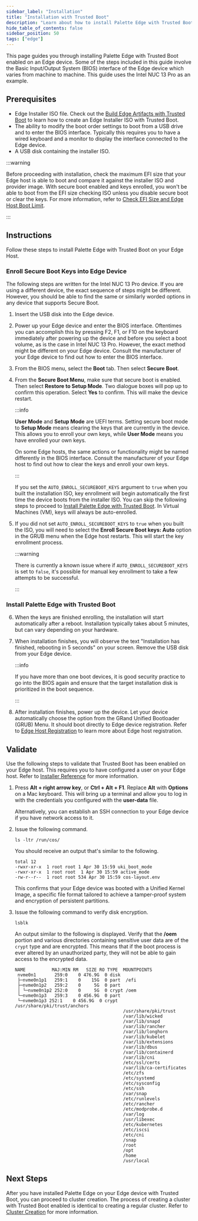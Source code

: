 ```yaml
---
sidebar_label: "Installation"
title: "Installation with Trusted Boot"
description: "Learn about how to install Palette Edge with Trusted Boot on your Edge device."
hide_table_of_contents: false
sidebar_position: 50
tags: ["edge"]
---
```


This page guides you through installing Palette Edge with Trusted Boot enabled on an Edge device. Some of the steps
included in this guide involve the Basic Input/Output System (BIOS) interface of the Edge device which varies from
machine to machine. This guide uses the Intel NUC 13 Pro as an example.

## Prerequisites

- Edge Installer ISO file. Check out the [Build Edge Artifacts with Trusted Boot](../edgeforge/build-trusted-iso.md) to
  learn how to create an Edge Installer ISO with Trusted Boot.
- The ability to modify the boot order settings to boot from a USB drive and to enter the BIOS interface. Typically this
  requires you to have a wired keyboard and a monitor to display the interface connected to the Edge device.
- A USB disk containing the installer ISO.

:::warning

Before proceeding with installation, check the maximum EFI size that your Edge host is able to boot and compare it
against the installer ISO and provider image. With secure boot enabled and keys enrolled, you won't be able to boot from
the EFI size checking ISO unless you disable secure boot or clear the keys. For more information, refer to
[Check EFI Size and Edge Host Boot Limit](../edgeforge/check-efi-limit.md).

:::

## Instructions

Follow these steps to install Palette Edge with Trusted Boot on your Edge Host.

### Enroll Secure Boot Keys into Edge Device

The following steps are written for the Intel NUC 13 Pro device. If you are using a different device, the exact sequence
of steps might be different. However, you should be able to find the same or similarly worded options in any device that
supports Secure Boot.

1. Insert the USB disk into the Edge device.

2. Power up your Edge device and enter the BIOS interface. Oftentimes you can accomplish this by pressing F2, F1, or F10
   on the keyboard immediately after powering up the device and before you select a boot volume, as is the case in Intel
   NUC 13 Pro. However, the exact method might be different on your Edge device. Consult the manufacturer of your Edge
   device to find out how to enter the BIOS interface.

3. From the BIOS menu, select the **Boot** tab. Then select **Secure Boot**.

4. From the **Secure Boot Menu**, make sure that secure boot is enabled. Then select **Restore to Setup Mode**. Two
   dialogue boxes will pop up to confirm this operation. Select **Yes** to confirm. This will make the device restart.

   :::info

   **User Mode** and **Setup Mode** are UEFI terms. Setting secure boot mode to **Setup Mode** means clearing the keys
   that are currently in the device. This allows you to enroll your own keys, while **User Mode** means you have
   enrolled your own keys.

   On some Edge hosts, the same actions or functionality might be named differently in the BIOS interface. Consult the
   manufacturer of your Edge host to find out how to clear the keys and enroll your own keys.

   :::

   If you set the `AUTO_ENROLL_SECUREBOOT_KEYS` argument to `true` when you built the installation ISO, key enrollment
   will begin automatically the first time the device boots from the installer ISO. You can skip the following steps to
   proceed to [Install Palette Edge with Trusted Boot](#install-palette-edge-with-trusted-boot). In Virtual Machines
   (VM), keys will always be auto-enrolled.

5. If you did not set `AUTO_ENROLL_SECUREBOOT_KEYS` to `true` when you built the ISO, you will need to select the
   **Enroll Secure Boot keys: Auto** option in the GRUB menu when the Edge host restarts. This will start the key
   enrollment process.

   :::warning

   There is currently a known issue where if `AUTO_ENROLL_SECUREBOOT_KEYS` is set to `false`, it's possible for manual
   key enrollment to take a few attempts to be successful.

   :::

### Install Palette Edge with Trusted Boot

6. When the keys are finished enrolling, the installation will start automatically after a reboot. Installation
   typically takes about 5 minutes, but can vary depending on your hardware.

7. When installation finishes, you will observe the text "Installation has finished, rebooting in 5 seconds" on your
   screen. Remove the USB disk from your Edge device.

   :::info

   If you have more than one boot devices, it is good security practice to go into the BIOS again and ensure that the
   target installation disk is prioritized in the boot sequence.

   :::

8. After installation finishes, power up the device. Let your device automatically choose the option from the GRand
   Unified Bootloader (GRUB) Menu. It should boot directly to Edge device registration. Refer to
   [Edge Host Registration](../../site-deployment/site-installation/edge-host-registration.md) to learn more about Edge
   host registration.

## Validate

Use the following steps to validate that Trusted Boot has been enabled on your Edge host. This requires you to have
configured a user on your Edge host. Refer to [Installer Reference](../../edge-configuration/installer-reference.md) for
more information.

1. Press **Alt + right arrow key**, or **Ctrl + Alt + F1**. Replace **Alt** with **Options** on a Mac keyboard. This
   will bring up a terminal and allow you to log in with the credentials you configured with the **user-data** file.

   Alternatively, you can establish an SSH connection to your Edge device if you have network access to it.

2. Issue the following command.

   ```shell
   ls -ltr /run/cos/
   ```

   You should receive an output that's similar to the following.

   ```
   total 12
   -rwxr-xr-x  1 root root 1 Apr 30 15:59 uki_boot_mode
   -rwxr-xr-x  1 root root  1 Apr 30 15:59 active_mode
   -rw-r--r--  1 root root 534 Apr 30 15:59 cos-layout.env
   ```

   This confirms that your Edge device was booted with a Unified Kernel Image, a specific file format tailored to
   achieve a tamper-proof system and encryption of persistent partitions.

3. Issue the following command to verify disk encryption.

   ```shell
   lsblk
   ```

   An output similar to the following is displayed. Verify that the **/oem** portion and various directories containing
   sensitive user data are of the `crypt` type and are encrypted. This means that if the boot process is ever altered by
   an unauthorized party, they will not be able to gain access to the encrypted data.

   ```hideClipboard
   NAME          MAJ:MIN RM   SIZE RO TYPE  MOUNTPOINTS
    nvme0n1       259:0    0 476.9G  0 disk
    ├─nvme0n1p1   259:1    0    15G  0 part  /efi
    ├─nvme0n1p2   259:2    0     5G  0 part
    │ └─nvme0n1p2 252:0    0     5G  0 crypt /oem
    └─nvme0n1p3   259:3    0 456.9G  0 part
    └─nvme0n1p3 252:1    0 456.9G  0 crypt /usr/share/pki/trust/anchors
                                            /usr/share/pki/trust
                                            /var/lib/wicked
                                            /var/lib/snapd
                                            /var/lib/rancher
                                            /var/lib/longhorn
                                            /var/lib/kubelet
                                            /var/lib/extensions
                                            /var/lib/dbus
                                            /var/lib/containerd
                                            /var/lib/cni
                                            /etc/ssl/certs
                                            /var/lib/ca-certificates
                                            /etc/zfs
                                            /etc/systemd
                                            /etc/sysconfig
                                            /etc/ssh
                                            /var/snap
                                            /etc/runlevels
                                            /etc/rancher
                                            /etc/modprobe.d
                                            /var/log
                                            /usr/libexec
                                            /etc/kubernetes
                                            /etc/iscsi
                                            /etc/cni
                                            /snap
                                            /root
                                            /opt
                                            /home
                                            /usr/local
   ```

## Next Steps

After you have installed Palette Edge on your Edge device with Trusted Boot, you can proceed to cluster creation. The
process of creating a cluster with Trusted Boot enabled is identical to creating a regular cluster. Refer to
[Cluster Creation](../../site-deployment/site-installation/cluster-deployment.md) for more information.

